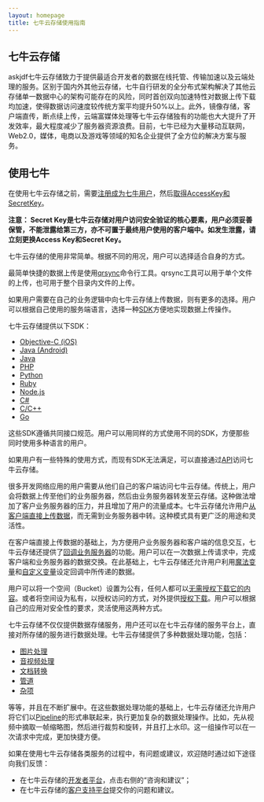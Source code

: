 ```yaml
---
layout: homepage
title: 七牛云存储使用指南
---
```




<a name="introduce-qiniu"></a>

## 七牛云存储

askjdf七牛云存储致力于提供最适合开发者的数据在线托管、传输加速以及云端处理的服务。区别于国内外其他云存储，七牛自行研发的全分布式架构解决了其他云存储单一数据中心的架构可能存在的风险，同时首创双向加速特性对数据上传下载均加速，使得数据访问速度较传统方案平均提升50%以上。此外，镜像存储，客户端直传，断点续上传，云端富媒体处理等七牛云存储独有的功能也大大提升了开发效率，最大程度减少了服务器资源浪费。目前，七牛已经为大量移动互联网，Web2.0，媒体，电商以及游戏等领域的知名企业提供了全方位的解决方案与服务。

<a name="use-qiniu"></a>

## 使用七牛

在使用七牛云存储之前，需要[注册成为七牛用户](https://portal.qiniu.com/signup)，然后[取得AccessKey和SecretKey](https://portal.qiniu.com/setting/key)。

**注意： Secret Key是七牛云存储对用户访问安全验证的核心要素，用户必须妥善保管，不能泄露给第三方，亦不可置于最终用户使用的客户端中。如发生泄露，请立刻更换Access Key和Secret Key。**

七牛云存储的使用非常简单。根据不同的用况，用户可以选择适合自身的方式。

最简单快捷的数据上传是使用[qrsync](http://docs.qiniu.com/tools/qrsync.html)命令行工具。qrsync工具可以用于单个文件的上传，也可用于整个目录内文件的上传。

如果用户需要在自己的业务逻辑中向七牛云存储上传数据，则有更多的选择。用户可以根据自己使用的服务端语言，选择一种[SDK](http://docs.qiniu.com/sdk/index.html)方便地实现数据上传操作。

七牛云存储提供以下SDK：

- [Objective-C (iOS)](http://docs.qiniu.com/ios-sdk/index.html)
- [Java (Android)](http://docs.qiniu.com/android-sdk/index.html)
- [Java](http://docs.qiniu.com/java-sdk/index.html)
- [PHP](http://docs.qiniu.com/php-sdk/index.html)
- [Python](http://docs.qiniu.com/python-sdk/index.html)
- [Ruby](http://docs.qiniu.com/ruby-sdk/index.html)
- [Node.js](http://docs.qiniu.com/nodejs-sdk/index.html)
- [C#](http://docs.qiniu.com/csharp-sdk/index.html)
- [C/C++](http://docs.qiniu.com/c-sdk/index.html)
- [Go](http://docs.qiniu.com/go-sdk/index.html)

这些SDK遵循共同接口规范。用户可以用同样的方式使用不同的SDK，方便那些同时使用多种语言的用户。

如果用户有一些特殊的使用方式，而现有SDK无法满足，可以直接通过[API](http://docs.qiniu.com/api/index.html)访问七牛云存储。

很多开发网络应用的用户需要从他们自己的客户端访问七牛云存储。传统上，用户会将数据上传至他们的业务服务器，然后由业务服务器转发至云存储。这种做法增加了客户业务服务器的压力，并且增加了用户的流量成本。七牛云存储允许用户[从客户端直接上传数据](http://docs.qiniu.com/api/v6/put.html#upload-without-callback)，而无需到业务服务器中转。这种模式具有更广泛的用途和灵活性。

在客户端直接上传数据的基础上，为方便用户业务服务器和客户端的信息交互，七牛云存储还提供了[回调业务服务器](http://docs.qiniu.com/api/v6/put.html#upload-with-callback)的功能。用户可以在一次数据上传请求中，完成客户端和业务服务器的数据交换。在此基础上，七牛云存储还允许用户利用[魔法变量](http://docs.qiniu.com/api/v6/put.html#MagicVariables)和[自定义变量](http://docs.qiniu.com/api/v6/put.html#xVariables)设定回调中所传递的数据。

用户可以将一个空间（Bucket）设置为公有，任何人都可以[无需授权下载它的内容](http://docs.qiniu.com/api/v6/get.html#public-download)。或者将空间设为私有，以授权访问的方式，对外提供[授权下载](http://docs.qiniu.com/api/v6/get.html#private-download)。用户可以根据自己的应用对安全性的要求，灵活使用这两种方式。

七牛云存储不仅仅提供数据存储服务，用户还可以在七牛云存储的服务平台上，直接对所存储的服务进行数据处理。七牛云存储提供了多种数据处理功能，包括：

- [图片处理](http://docs.qiniu.com/api/image-process.html)
- [音视频处理](http://docs.qiniu.com/api/audio-video-hls-process.html)
- [文档转换](http://docs.qiniu.com/api/office-process.html)
- [管道](http://docs.qiniu.com/api/pipeline.html)
- [杂项](http://docs.qiniu.com/api/misc-file-process.html)

等等，并且在不断扩展中。在这些数据处理功能的基础上，七牛云存储还允许用户将它们以[Pipeline](http://docs.qiniu.com/api/pipeline.html)的形式串联起来，执行更加复杂的数据处理操作。比如，先从视频中摘取一帧缩略图，然后进行裁剪和旋转，并且打上水印。这一组操作可以在一次请求中完成，更加快捷方便。


如果在使用七牛云存储各类服务的过程中，有问题或建议，欢迎随时通过如下途径向我们反馈：

- 在七牛云存储的[开发者平台](https://portal.qiniu.com/)，点击右侧的“咨询和建议”；
- 在七牛云存储的[客户支持平台](http://support.qiniu.com/home)提交你的问题和建议。
